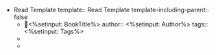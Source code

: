 - Read Template
  template:: Read Template
  template-including-parent:: false
	- 📕<%setinput: BookTitle%>
	  author:: <%setinput: Author%>
	  tags:: <%setinput: Tags%>
	-
	-